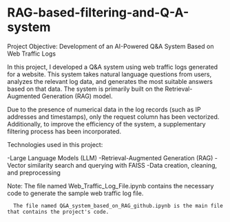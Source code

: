 # RAG-based-filtering-and-Q-A-system

Project Objective:
Development of an AI-Powered Q&A System Based on Web Traffic Logs

In this project, I developed a Q&A system using web traffic logs generated for a website. This system takes natural language questions from users, analyzes the relevant log data, and generates the most suitable answers based on that data. The system is primarily built on the Retrieval-Augmented Generation (RAG) model.

Due to the presence of numerical data in the log records (such as IP addresses and timestamps), only the request column has been vectorized. Additionally, to improve the efficiency of the system, a supplementary filtering process has been incorporated.

Technologies used in this project:

-Large Language Models (LLM)
-Retrieval-Augmented Generation (RAG)
-Vector similarity search and querying with FAISS
-Data creation, cleaning, and preprocessing


Note: The file named Web_Traffic_Log_File.ipynb contains the necessary code to generate the sample web traffic log file.

      The file named Q&A_system_based_on_RAG_github.ipynb is the main file that contains the project's code.

